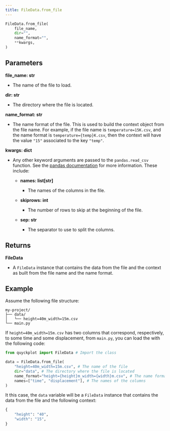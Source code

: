 ```yaml
---
title: FileData.from_file
---
```


```python
FileData.from_file(
    file_name,
    dir="",
    name_format="",
    **kwargs,
)
```

## Parameters

**file_name: str**

- The name of the file to load.

**dir: str**

- The directory where the file is located.

**name_format: str**

- The name format of the file. This is used to build the context object from the file name. For example, if the file name is `temperature=15K.csv`, and the name format is `temperature={temp}K.csv`, then the context will have the value `"15"` associated to the key `"temp"`.

**kwargs: dict**

- Any other keyword arguments are passed to the `pandas.read_csv` function. See the [pandas documentation](https://pandas.pydata.org/pandas-docs/stable/reference/api/pandas.read_csv.html) for more information. These include:

  - **names: list[str]**

    - The names of the columns in the file.

  - **skiprows: int**

    - The number of rows to skip at the beginning of the file.

  - **sep: str**

    - The separator to use to split the columns.

## Returns

**FileData**

- A `FileData` instance that contains the data from the file and the context as built from the file name and the name format.

## Example

Assume the following file structure:

```
my-project/
├── data/
│   └── height=40m_width=15m.csv
└── main.py
```

If `height=40m_width=15m.csv` has two columns that correspond, respectively, to some time and some displacement, from `main.py`, you can load the with the following code:

```python
from quyckplot import FileData # Import the class

data = FileData.from_file(
    "height=40m_width=15m.csv", # The name of the file
    dir="data", # The directory where the file is located
    name_format="height={height}m_width={width}m.csv", # The name format of the file
    names=["time", "displacement"], # The names of the columns
)

```

It this case, the `data` variable will be a `FileData` instance that contains the data from the file and the following context:

```python
{
    "height": "40",
    "width": "15",
}
```
